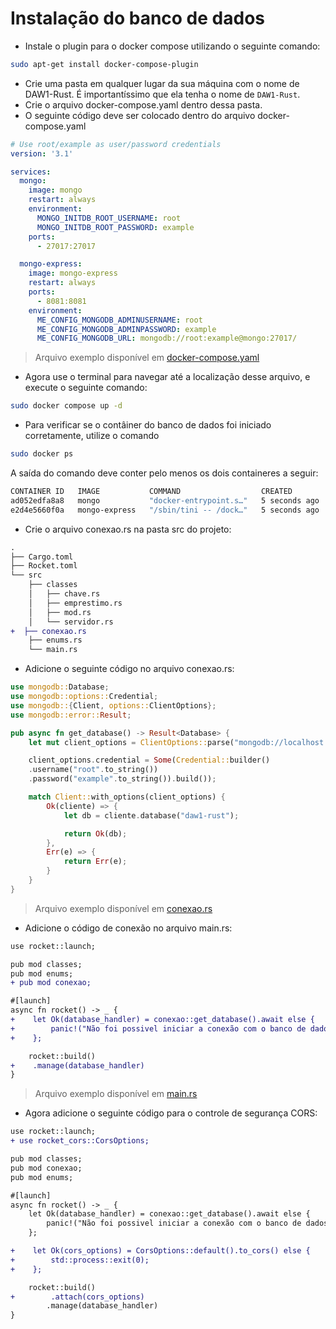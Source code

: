 # Instalação do banco de dados

* Instale o plugin para o docker compose utilizando o seguinte comando:
  
```sh
sudo apt-get install docker-compose-plugin
```

* Crie uma pasta em qualquer lugar da sua máquina com o nome de DAW1-Rust. É importantíssimo que ela tenha o nome de `DAW1-Rust`.
* Crie o arquivo docker-compose.yaml dentro dessa pasta.
* O seguinte código deve ser colocado dentro do arquivo docker-compose.yaml
  
```yaml
# Use root/example as user/password credentials
version: '3.1'

services:
  mongo:
    image: mongo
    restart: always
    environment:
      MONGO_INITDB_ROOT_USERNAME: root
      MONGO_INITDB_ROOT_PASSWORD: example
    ports:
      - 27017:27017

  mongo-express:
    image: mongo-express
    restart: always
    ports:
      - 8081:8081
    environment:
      ME_CONFIG_MONGODB_ADMINUSERNAME: root
      ME_CONFIG_MONGODB_ADMINPASSWORD: example
      ME_CONFIG_MONGODB_URL: mongodb://root:example@mongo:27017/

```
> Arquivo exemplo disponível em [docker-compose.yaml](../docker-compose.yaml)

* Agora use o terminal para navegar até a localização desse arquivo, e execute o seguinte comando:
  
```sh
sudo docker compose up -d
```

* Para verificar se o contâiner do banco de dados foi iniciado corretamente, utilize o comando
  
```sh
sudo docker ps
```

A saída do comando deve conter pelo menos os dois containeres a seguir:

```sh
CONTAINER ID   IMAGE           COMMAND                  CREATED         STATUS         PORTS                                           NAMES
ad052edfa8a8   mongo           "docker-entrypoint.s…"   5 seconds ago   Up 4 seconds   0.0.0.0:27017->27017/tcp, :::27017->27017/tcp   daw1-rust-mongo-1
e2d4e5660f0a   mongo-express   "/sbin/tini -- /dock…"   5 seconds ago   Up 4 seconds   0.0.0.0:8081->8081/tcp, :::8081->8081/tcp       daw1-rust-mongo-express-1
```

* Crie o arquivo conexao.rs na pasta src do projeto:

```diff
.
├── Cargo.toml
├── Rocket.toml
└── src
    ├── classes
    │   ├── chave.rs
    │   ├── emprestimo.rs
    │   ├── mod.rs
    │   └── servidor.rs
+  ├── conexao.rs
    ├── enums.rs
    └── main.rs
```

* Adicione o seguinte código no arquivo conexao.rs:

```rust
use mongodb::Database;
use mongodb::options::Credential;
use mongodb::{Client, options::ClientOptions};
use mongodb::error::Result;

pub async fn get_database() -> Result<Database> {
    let mut client_options = ClientOptions::parse("mongodb://localhost:27017").await?;

    client_options.credential = Some(Credential::builder()
    .username("root".to_string())
    .password("example".to_string()).build());

    match Client::with_options(client_options) {
        Ok(cliente) => {
            let db = cliente.database("daw1-rust");

            return Ok(db);
        },
        Err(e) => {
            return Err(e);
        }
    }
}
```

> Arquivo exemplo disponível em [conexao.rs](../exemplos/etapa4/src/conexao.rs)

* Adicione o código de conexão no arquivo main.rs:

```diff
use rocket::launch;

pub mod classes;
pub mod enums;
+ pub mod conexao;

#[launch]
async fn rocket() -> _ {
+    let Ok(database_handler) = conexao::get_database().await else {
+        panic!("Não foi possivel iniciar a conexão com o banco de dados!")
+    };

    rocket::build()
+    .manage(database_handler)
}
```

> Arquivo exemplo disponível em [main.rs](../exemplos/etapa4/src/main.rs)

* Agora adicione o seguinte código para o controle de segurança CORS:

```diff
use rocket::launch;
+ use rocket_cors::CorsOptions;

pub mod classes;
pub mod conexao;
pub mod enums;

#[launch]
async fn rocket() -> _ {
    let Ok(database_handler) = conexao::get_database().await else {
        panic!("Não foi possivel iniciar a conexão com o banco de dados!")
    };

+    let Ok(cors_options) = CorsOptions::default().to_cors() else {
+        std::process::exit(0);
+    };

    rocket::build()
+        .attach(cors_options)
        .manage(database_handler)
}

```
